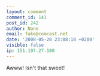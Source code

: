 ```yaml
---
layout: comment
comment_id: 141
post_id: 242
author: None
email: fake@comcast.net
date: '2008-05-20 23:08:18 +0200'
visible: false
ip: 151.197.27.180
---
```

Awww! Isn't that sweet!
